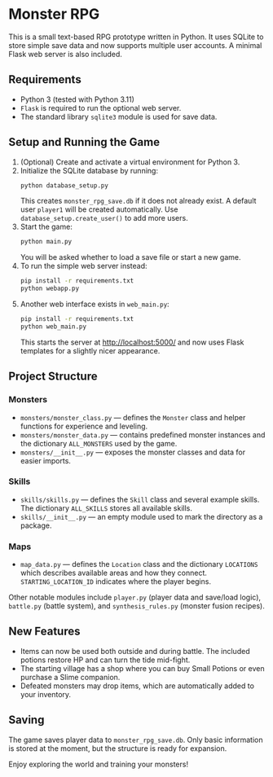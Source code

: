 # Monster RPG

This is a small text-based RPG prototype written in Python. It uses SQLite to store simple save data and now supports multiple user accounts. A minimal Flask web server is also included.

## Requirements
- Python 3 (tested with Python 3.11)
- `Flask` is required to run the optional web server.
- The standard library `sqlite3` module is used for save data.

## Setup and Running the Game
1. (Optional) Create and activate a virtual environment for Python 3.
2. Initialize the SQLite database by running:
   ```bash
   python database_setup.py
   ```
   This creates `monster_rpg_save.db` if it does not already exist.
   A default user `player1` will be created automatically. Use `database_setup.create_user()` to add more users.
3. Start the game:
   ```bash
   python main.py
   ```
   You will be asked whether to load a save file or start a new game.
4. To run the simple web server instead:
   ```bash
   pip install -r requirements.txt
   python webapp.py
   ```
5. Another web interface exists in `web_main.py`:
   ```bash
   pip install -r requirements.txt
   python web_main.py
   ```
   This starts the server at <http://localhost:5000/> and now uses
   Flask templates for a slightly nicer appearance.

## Project Structure

### Monsters
- `monsters/monster_class.py` &mdash; defines the `Monster` class and helper functions for experience and leveling.
- `monsters/monster_data.py` &mdash; contains predefined monster instances and the dictionary `ALL_MONSTERS` used by the game.
- `monsters/__init__.py` &mdash; exposes the monster classes and data for easier imports.

### Skills
- `skills/skills.py` &mdash; defines the `Skill` class and several example skills. The dictionary `ALL_SKILLS` stores all available skills.
- `skills/__init__.py` &mdash; an empty module used to mark the directory as a package.

### Maps
- `map_data.py` &mdash; defines the `Location` class and the dictionary `LOCATIONS` which describes available areas and how they connect. `STARTING_LOCATION_ID` indicates where the player begins.

Other notable modules include `player.py` (player data and save/load logic), `battle.py` (battle system), and `synthesis_rules.py` (monster fusion recipes).

## New Features
- Items can now be used both outside and during battle. The included potions restore HP and can turn the tide mid-fight.
- The starting village has a shop where you can buy Small Potions or even purchase a Slime companion.
- Defeated monsters may drop items, which are automatically added to your inventory.

## Saving
The game saves player data to `monster_rpg_save.db`. Only basic information is stored at the moment, but the structure is ready for expansion.

Enjoy exploring the world and training your monsters!
